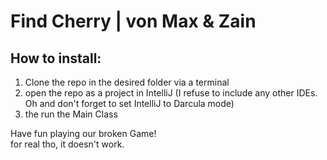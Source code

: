 # Find Cherry | von Max & Zain

## How to install:
   1. Clone the repo in the desired folder via a terminal
   2. open the repo as a project in IntelliJ (I refuse to include any other IDEs. Oh and don't forget to set IntelliJ to Darcula mode)
   3. the run the Main Class

Have fun playing our broken Game!<br/>
   for real tho, it doesn't work.
